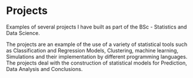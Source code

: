 # Projects

Examples of several projects I have built as part of the BSc - Statistics and Data Science.

The projects are an example of the use of a variety of statistical tools such as Classification and Regression Models, Clustering,  machine learning, Simulations 
and their implementation by different programming languages.
The projects deal with the construction of statistical models for Prediction, Data Analysis and Conclusions.
